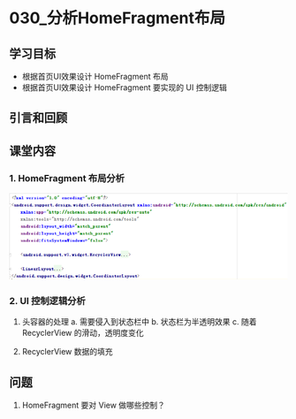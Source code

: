 # 030_分析HomeFragment布局
## 学习目标
- 根据首页UI效果设计 HomeFragment 布局
- 根据首页UI效果设计 HomeFragment 要实现的 UI 控制逻辑


## 引言和回顾

## 课堂内容
### 1. HomeFragment 布局分析

![](img/home010.png)

### 2. UI 控制逻辑分析
1. 头容器的处理
    a. 需要侵入到状态栏中
    b. 状态栏为半透明效果
    c. 随着 RecyclerView 的滑动，透明度变化

2. RecyclerView 数据的填充


## 问题
1. HomeFragment 要对 View 做哪些控制？
